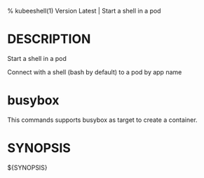 % kubeeshell(1) Version Latest | Start a shell in a pod


# DESCRIPTION

Start a shell in a pod

Connect with a shell (bash by default) to a pod by app name


# busybox

This commands supports busybox as target to create a container.

# SYNOPSIS

${SYNOPSIS}
